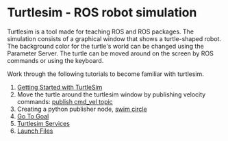 # Turtlesim - ROS robot simulation

Turtlesim is a tool made for teaching ROS and ROS packages. The simulation consists of a graphical window that shows a turtle-shaped robot. The background color for the turtle's world can be changed using the Parameter Server. The turtle can be moved around on the screen by ROS commands or using the keyboard.

Work through the following tutorials to become familiar with turtlesim.

1. [Getting Started with TurtleSim](gettingStarted.md)
2. Move the turtle around the turtlesim window by publishing velocity commands: [publish cmd_vel topic](publish_cmd_vel.md)
3. Creating a python publisher node, [swim circle](swim_circle.md)
4. [Go To Goal](go_to_goal.md)
5. [Turtlesim Services](turtlesimServices.md)
6. [Launch Files](turtlesimLaunch.md)